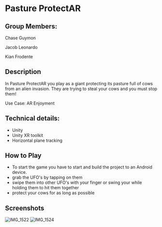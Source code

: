# Pasture ProtectAR

## Group Members:
Chase Guymon

Jacob Leonardo

Kian Frodente

## Description
In Pasture ProtectAR you play as a giant protecting its pasture full of cows from an alien invasion. They are trying to steal your cows and you must stop them!

Use Case: AR Enjoyment

## Technical details:
 - Unity
 - Unity XR toolkit
 - Horizontal plane tracking

## How to Play
 - To start the game you have to start and build the project to an Android device.
 - grab the UFO's by tapping on them
 - swipe them into other UFO's with your finger or swing your while holding them to hit them together
 - protect your cows for as long as possible

## Screenshots
![IMG_1522](https://github.com/user-attachments/assets/90869bf9-423b-4fc1-8c3d-95fcd16e3f7a)
![IMG_1524](https://github.com/user-attachments/assets/8e830a21-8ac7-41f2-9ee8-ec6a6d2a30c0)
